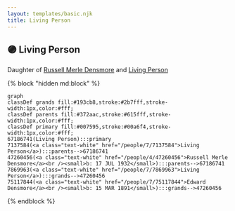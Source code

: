 ```yaml
---
layout: templates/basic.njk
title: Living Person
---
```

## 🟣 Living Person

Daughter of [Russell Merle Densmore](/people/4/47260456) and [Living Person](/people/7/7137584)

{% block "hidden md:block" %}
```mermaid
graph
classDef grands fill:#193cb8,stroke:#2b7fff,stroke-width:1px,color:#fff;
classDef parents fill:#372aac,stroke:#615fff,stroke-width:1px,color:#fff;
classDef primary fill:#007595,stroke:#00a6f4,stroke-width:1px,color:#fff;
67186741(Living Person):::primary
7137584(<a class="text-white" href="/people/7/7137584">Living Person</a>):::parents-->67186741
47260456(<a class="text-white" href="/people/4/47260456">Russell Merle Densmore</a><br /><small>b: 17 JUL 1932</small>):::parents-->67186741
7869963(<a class="text-white" href="/people/7/7869963">Living Person</a>):::grands-->47260456
75117844(<a class="text-white" href="/people/7/75117844">Edward Densmore</a><br /><small>b: 15 MAR 1891</small>):::grands-->47260456
```
{% endblock %}
